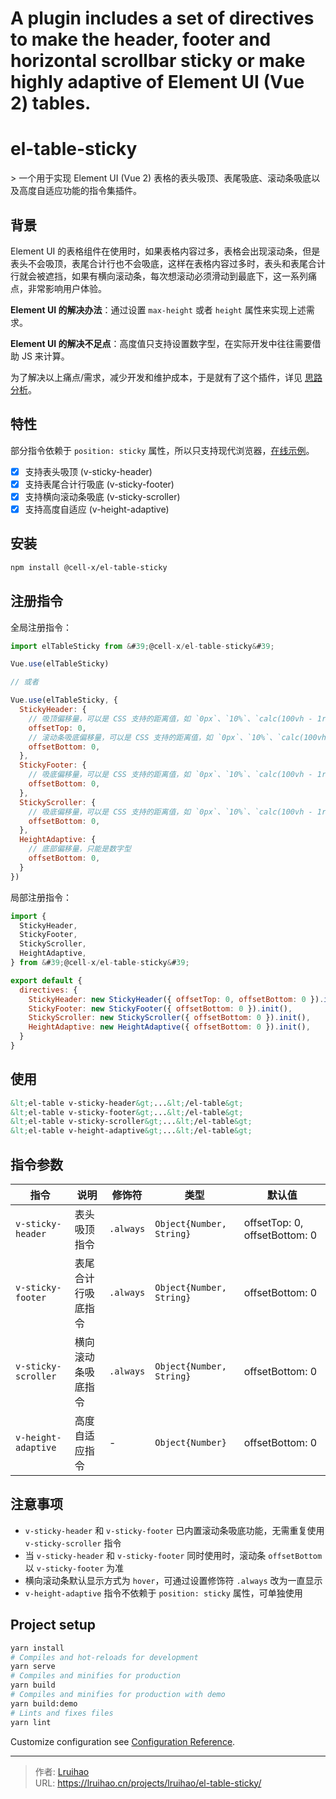 # A plugin includes a set of directives to make the header, footer and horizontal scrollbar sticky or make highly adaptive of Element UI (Vue 2) tables.

# el-table-sticky

&gt; 一个用于实现 Element UI (Vue 2) 表格的表头吸顶、表尾吸底、滚动条吸底以及高度自适应功能的指令集插件。

## 背景

Element UI 的表格组件在使用时，如果表格内容过多，表格会出现滚动条，但是表头不会吸顶，表尾合计行也不会吸底，这样在表格内容过多时，表头和表尾合计行就会被遮挡，如果有横向滚动条，每次想滚动必须滑动到最底下，这一系列痛点，非常影响用户体验。

**Element UI 的解决办法**：通过设置 `max-height` 或者 `height` 属性来实现上述需求。

**Element UI 的解决不足点**：高度值只支持设置数字型，在实际开发中往往需要借助 JS 来计算。

为了解决以上痛点/需求，减少开发和维护成本，于是就有了这个插件，详见 [思路分析](http://lruihao.cn/projects/el-table-sticky/)。

## 特性

部分指令依赖于 `position: sticky` 属性，所以只支持现代浏览器，[在线示例](https://lruihao.github.io/el-table-sticky/)。

- [x] 支持表头吸顶 (v-sticky-header)
- [x] 支持表尾合计行吸底 (v-sticky-footer)
- [x] 支持横向滚动条吸底 (v-sticky-scroller)
- [x] 支持高度自适应 (v-height-adaptive)

## 安装

```bash
npm install @cell-x/el-table-sticky
```

## 注册指令

全局注册指令：

```js
import elTableSticky from &#39;@cell-x/el-table-sticky&#39;

Vue.use(elTableSticky)

// 或者

Vue.use(elTableSticky, {
  StickyHeader: {
    // 吸顶偏移量，可以是 CSS 支持的距离值，如 `0px`、`10%`、`calc(100vh - 1rem)` 等
    offsetTop: 0,
    // 滚动条吸底偏移量，可以是 CSS 支持的距离值，如 `0px`、`10%`、`calc(100vh - 1rem)` 等
    offsetBottom: 0,
  },
  StickyFooter: {
    // 吸底偏移量，可以是 CSS 支持的距离值，如 `0px`、`10%`、`calc(100vh - 1rem)` 等
    offsetBottom: 0,
  },
  StickyScroller: {
    // 吸底偏移量，可以是 CSS 支持的距离值，如 `0px`、`10%`、`calc(100vh - 1rem)` 等
    offsetBottom: 0,
  },
  HeightAdaptive: {
    // 底部偏移量，只能是数字型
    offsetBottom: 0,
  }
})
```

局部注册指令：

```js
import {
  StickyHeader,
  StickyFooter,
  StickyScroller,
  HeightAdaptive,
} from &#39;@cell-x/el-table-sticky&#39;

export default {
  directives: {
    StickyHeader: new StickyHeader({ offsetTop: 0, offsetBottom: 0 }).init(),
    StickyFooter: new StickyFooter({ offsetBottom: 0 }).init(),
    StickyScroller: new StickyScroller({ offsetBottom: 0 }).init(),
    HeightAdaptive: new HeightAdaptive({ offsetBottom: 0 }).init(),
  }
}
```

## 使用

```html
&lt;el-table v-sticky-header&gt;...&lt;/el-table&gt;
&lt;el-table v-sticky-footer&gt;...&lt;/el-table&gt;
&lt;el-table v-sticky-scroller&gt;...&lt;/el-table&gt;
&lt;el-table v-height-adaptive&gt;...&lt;/el-table&gt;
```

## 指令参数

| 指令                | 说明               | 修饰符    | 类型                     | 默认值                        |
| ------------------- | ------------------ | --------- | ------------------------ | ----------------------------- |
| `v-sticky-header`   | 表头吸顶指令       | `.always` | `Object{Number, String}` | offsetTop: 0, offsetBottom: 0 |
| `v-sticky-footer`   | 表尾合计行吸底指令 | `.always` | `Object{Number, String}` | offsetBottom: 0               |
| `v-sticky-scroller` | 横向滚动条吸底指令 | `.always` | `Object{Number, String}` | offsetBottom: 0               |
| `v-height-adaptive` | 高度自适应指令     | -         | `Object{Number}`         | offsetBottom: 0               |

## 注意事项

- `v-sticky-header` 和 `v-sticky-footer` 已内置滚动条吸底功能，无需重复使用 `v-sticky-scroller` 指令
- 当 `v-sticky-header` 和 `v-sticky-footer` 同时使用时，滚动条 `offsetBottom` 以 `v-sticky-footer` 为准
- 横向滚动条默认显示方式为 `hover`，可通过设置修饰符 `.always` 改为一直显示
- `v-height-adaptive` 指令不依赖于 `position: sticky` 属性，可单独使用

## Project setup

```bash
yarn install
# Compiles and hot-reloads for development
yarn serve
# Compiles and minifies for production
yarn build
# Compiles and minifies for production with demo
yarn build:demo
# Lints and fixes files
yarn lint
```

Customize configuration see [Configuration Reference](https://cli.vuejs.org/config/).


---

> 作者: [Lruihao](https://github.com/Lruihao)  
> URL: https://lruihao.cn/projects/lruihao/el-table-sticky/  


